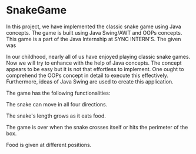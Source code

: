 # SnakeGame
In this project, we have implemented the classic snake game using Java concepts. The game is built using Java Swing/AWT and OOPs concepts. This game is a part of the Java Internship at SYNC INTERN'S.
The given was

In our childhood, nearly all of us have enjoyed playing classic snake games. Now we will try to enhance with the help of Java concepts. The concept appears to be easy but it is not that effortless to implement. One ought to comprehend the OOPs concept in detail to execute this effectively. Furthermore, ideas of Java Swing are used to create this application.

The game has the following functionalities:

The snake can move in all four directions.

The snake's length grows as it eats food.

The game is over when the snake crosses itself or hits the perimeter of the box.

Food is given at different positions.

